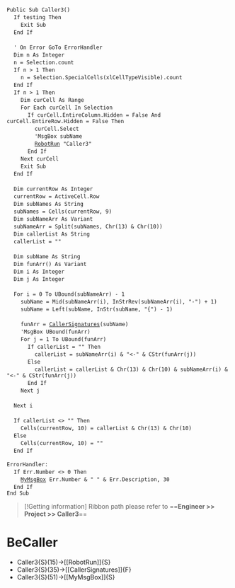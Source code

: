 &nbsp;  &nbsp;  &nbsp;  &nbsp;  
`Public Sub Caller3()`  
&nbsp;&nbsp;&nbsp;&nbsp;`If testing Then`  
&nbsp;&nbsp;&nbsp;&nbsp;&nbsp;&nbsp;&nbsp;&nbsp;`Exit Sub`  
&nbsp;&nbsp;&nbsp;&nbsp;`End If`  
&nbsp;  &nbsp;  &nbsp;  &nbsp;  
&nbsp;&nbsp;&nbsp;&nbsp;`' On Error GoTo ErrorHandler`  
&nbsp;&nbsp;&nbsp;&nbsp;`Dim n As Integer`  
&nbsp;&nbsp;&nbsp;&nbsp;`n = Selection.count`  
&nbsp;&nbsp;&nbsp;&nbsp;`If n > 1 Then`  
&nbsp;&nbsp;&nbsp;&nbsp;&nbsp;&nbsp;&nbsp;&nbsp;`n = Selection.SpecialCells(xlCellTypeVisible).count`  
&nbsp;&nbsp;&nbsp;&nbsp;`End If`  
&nbsp;&nbsp;&nbsp;&nbsp;`If n > 1 Then`  
&nbsp;&nbsp;&nbsp;&nbsp;&nbsp;&nbsp;&nbsp;&nbsp;`Dim curCell As Range`  
&nbsp;&nbsp;&nbsp;&nbsp;&nbsp;&nbsp;&nbsp;&nbsp;`For Each curCell In Selection`  
&nbsp;&nbsp;&nbsp;&nbsp;&nbsp;&nbsp;&nbsp;&nbsp;&nbsp;&nbsp;&nbsp;&nbsp;`If curCell.EntireColumn.Hidden = False And curCell.EntireRow.Hidden = False Then`  
&nbsp;&nbsp;&nbsp;&nbsp;&nbsp;&nbsp;&nbsp;&nbsp;&nbsp;&nbsp;&nbsp;&nbsp;&nbsp;&nbsp;&nbsp;&nbsp;`curCell.Select`  
&nbsp;&nbsp;&nbsp;&nbsp;&nbsp;&nbsp;&nbsp;&nbsp;&nbsp;&nbsp;&nbsp;&nbsp;&nbsp;&nbsp;&nbsp;&nbsp;`'MsgBox subName`  
&nbsp;&nbsp;&nbsp;&nbsp;&nbsp;&nbsp;&nbsp;&nbsp;&nbsp;&nbsp;&nbsp;&nbsp;&nbsp;&nbsp;&nbsp;&nbsp;[`RobotRun`](RobotRun)` "Caller3"`  
&nbsp;&nbsp;&nbsp;&nbsp;&nbsp;&nbsp;&nbsp;&nbsp;&nbsp;&nbsp;&nbsp;&nbsp;`End If`  
&nbsp;&nbsp;&nbsp;&nbsp;&nbsp;&nbsp;&nbsp;&nbsp;`Next curCell`  
&nbsp;&nbsp;&nbsp;&nbsp;&nbsp;&nbsp;&nbsp;&nbsp;`Exit Sub`  
&nbsp;&nbsp;&nbsp;&nbsp;`End If`  
&nbsp;  &nbsp;  &nbsp;  &nbsp;  
&nbsp;&nbsp;&nbsp;&nbsp;`Dim currentRow As Integer`  
&nbsp;&nbsp;&nbsp;&nbsp;`currentRow = ActiveCell.Row`  
&nbsp;&nbsp;&nbsp;&nbsp;`Dim subNames As String`  
&nbsp;&nbsp;&nbsp;&nbsp;`subNames = Cells(currentRow, 9)`  
&nbsp;&nbsp;&nbsp;&nbsp;`Dim subNameArr As Variant`  
&nbsp;&nbsp;&nbsp;&nbsp;`subNameArr = Split(subNames, Chr(13) & Chr(10))`  
&nbsp;&nbsp;&nbsp;&nbsp;`Dim callerList As String`  
&nbsp;&nbsp;&nbsp;&nbsp;`callerList = ""`  
&nbsp;  &nbsp;  &nbsp;  &nbsp;  
&nbsp;&nbsp;&nbsp;&nbsp;`Dim subName As String`  
&nbsp;&nbsp;&nbsp;&nbsp;`Dim funArr() As Variant`  
&nbsp;&nbsp;&nbsp;&nbsp;`Dim i As Integer`  
&nbsp;&nbsp;&nbsp;&nbsp;`Dim j As Integer`  
&nbsp;  &nbsp;  &nbsp;  &nbsp;  
&nbsp;&nbsp;&nbsp;&nbsp;`For i = 0 To UBound(subNameArr) - 1`  
&nbsp;&nbsp;&nbsp;&nbsp;&nbsp;&nbsp;&nbsp;&nbsp;`subName = Mid(subNameArr(i), InStrRev(subNameArr(i), "-") + 1)`  
&nbsp;&nbsp;&nbsp;&nbsp;&nbsp;&nbsp;&nbsp;&nbsp;`subName = Left(subName, InStr(subName, "{") - 1)`  
&nbsp;  &nbsp;  &nbsp;  &nbsp;  
&nbsp;&nbsp;&nbsp;&nbsp;&nbsp;&nbsp;&nbsp;&nbsp;`funArr = `[`CallerSignatures`](CallerSignatures)`(subName)`  
&nbsp;&nbsp;&nbsp;&nbsp;&nbsp;&nbsp;&nbsp;&nbsp;`'MsgBox UBound(funArr)`  
&nbsp;&nbsp;&nbsp;&nbsp;&nbsp;&nbsp;&nbsp;&nbsp;`For j = 1 To UBound(funArr)`  
&nbsp;&nbsp;&nbsp;&nbsp;&nbsp;&nbsp;&nbsp;&nbsp;&nbsp;&nbsp;&nbsp;&nbsp;`If callerList = "" Then`  
&nbsp;&nbsp;&nbsp;&nbsp;&nbsp;&nbsp;&nbsp;&nbsp;&nbsp;&nbsp;&nbsp;&nbsp;&nbsp;&nbsp;&nbsp;&nbsp;`callerList = subNameArr(i) & "<-" & CStr(funArr(j))`  
&nbsp;&nbsp;&nbsp;&nbsp;&nbsp;&nbsp;&nbsp;&nbsp;&nbsp;&nbsp;&nbsp;&nbsp;`Else`  
&nbsp;&nbsp;&nbsp;&nbsp;&nbsp;&nbsp;&nbsp;&nbsp;&nbsp;&nbsp;&nbsp;&nbsp;&nbsp;&nbsp;&nbsp;&nbsp;`callerList = callerList & Chr(13) & Chr(10) & subNameArr(i) & "<-" & CStr(funArr(j))`  
&nbsp;&nbsp;&nbsp;&nbsp;&nbsp;&nbsp;&nbsp;&nbsp;&nbsp;&nbsp;&nbsp;&nbsp;`End If`  
&nbsp;&nbsp;&nbsp;&nbsp;&nbsp;&nbsp;&nbsp;&nbsp;`Next j`  
&nbsp;  &nbsp;  &nbsp;  &nbsp;  
&nbsp;&nbsp;&nbsp;&nbsp;`Next i`  
&nbsp;  &nbsp;  &nbsp;  &nbsp;  
&nbsp;&nbsp;&nbsp;&nbsp;`If callerList <> "" Then`  
&nbsp;&nbsp;&nbsp;&nbsp;&nbsp;&nbsp;&nbsp;&nbsp;`Cells(currentRow, 10) = callerList & Chr(13) & Chr(10)`  
&nbsp;&nbsp;&nbsp;&nbsp;`Else`  
&nbsp;&nbsp;&nbsp;&nbsp;&nbsp;&nbsp;&nbsp;&nbsp;`Cells(currentRow, 10) = ""`  
&nbsp;&nbsp;&nbsp;&nbsp;`End If`  
&nbsp;  &nbsp;  &nbsp;  &nbsp;  
`ErrorHandler:`  
&nbsp;&nbsp;&nbsp;&nbsp;`If Err.Number <> 0 Then`  
&nbsp;&nbsp;&nbsp;&nbsp;&nbsp;&nbsp;&nbsp;&nbsp;[`MyMsgBox`](MyMsgBox)` Err.Number & " " & Err.Description, 30`  
&nbsp;&nbsp;&nbsp;&nbsp;`End If`  
`End Sub`  


> [!Getting information]
> Ribbon path please refer to ==**Engineer >> Project >> Caller3**==


# BeCaller
- Caller3{S}(15)->[[RobotRun]]{S}
- Caller3{S}(35)->[[CallerSignatures]]{F}
- Caller3{S}(51)->[[MyMsgBox]]{S}

